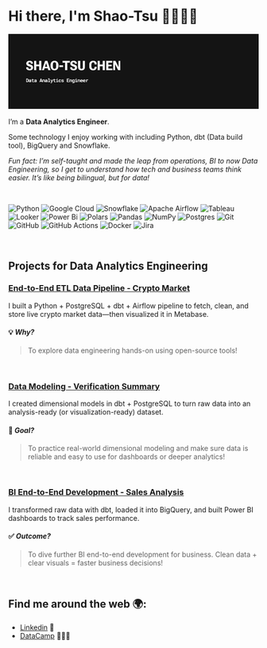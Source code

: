 # Hi there, I'm Shao-Tsu 👋👨🏻‍💻

![banner](media/banner.jpg)

I’m a **Data Analytics Engineer**. 

Some technology I enjoy working with including Python, dbt (Data build tool), BigQuery and Snowflake.

*Fun fact: I’m self-taught and made the leap from operations, BI to now Data Engineering, so I get to understand how tech and business teams think easier. It’s like being bilingual, but for data!*

<br>

![Python](https://img.shields.io/badge/python-blue?logo=python&logoColor=ffdd54)
![Google Cloud](https://img.shields.io/badge/GoogleCloud-%234285F4.svg?&logo=google-cloud&logoColor=white)
![Snowflake](https://img.shields.io/badge/snowflake-%2329B5E8.svg?&logo=snowflake&logoColor=white)
![Apache Airflow](https://img.shields.io/badge/Apache%20Airflow-017CEE?logo=Apache%20Airflow&logoColor=red) 
![Tableau](https://img.shields.io/badge/tableau-eb7e24?&logo=tableau&logoColor=orange)
![Looker](https://img.shields.io/badge/looker-%234285F4?&logo=looker&logoColor=white)
![Power Bi](https://img.shields.io/badge/power_bi-F2C811?&logo=powerbi&logoColor=black)
![Polars](https://img.shields.io/badge/polars-%23121011.svg?&logo=polars&logoColor=white)
![Pandas](https://img.shields.io/badge/pandas-%23150458.svg?&logo=pandas&logoColor=white)
![NumPy](https://img.shields.io/badge/numpy-%23013243.svg?&logo=numpy&logoColor=white)
![Postgres](https://img.shields.io/badge/postgres-%23316192.svg?logo=postgresql&logoColor=white) 
![Git](https://img.shields.io/badge/git-%23F05033.svg?&logo=git&logoColor=white)
![GitHub](https://img.shields.io/badge/github-%23121011.svg?&logo=github&logoColor=white)
![GitHub Actions](https://img.shields.io/badge/github%20actions-%23121011.svg?&logo=githubactions&logoColor=white)
![Docker](https://img.shields.io/badge/docker-%230db7ed.svg?&logo=docker&logoColor=white)
![Jira](https://img.shields.io/badge/jira-%230A0FFF.svg?&logo=jira&logoColor=white)


<br>

## Projects for Data Analytics Engineering

### [End-to-End ETL Data Pipeline - Crypto Market](https://github.com/shaotsuc/coincap-etl-data-pipeline)

I built a Python + PostgreSQL + dbt + Airflow pipeline to fetch, clean, and store live crypto market data—then visualized it in Metabase.

#### 💡 *Why?* 
> To explore data engineering hands-on using open-source tools!

<br>

### [Data Modeling - Verification Summary](https://github.com/shaotsuc/dbt-data-model-verification-summary)

I created dimensional models in dbt + PostgreSQL to turn raw data into an analysis-ready (or visualization-ready) dataset.

#### 🎯 *Goal?*

> To practice real-world dimensional modeling and make sure data is reliable and easy to use for dashboards or deeper analytics!

<br>

### [BI End-to-End Development - Sales Analysis](https://github.com/shaotsuc/bi-end-to-end-development-sales-analysis)

I transformed raw data with dbt, loaded it into BigQuery, and built Power BI dashboards to track sales performance.

#### ✅ *Outcome?* 

> To dive further BI end-to-end development for business. Clean data + clear visuals = faster business decisions!

<br>



## Find me around the web 🌍:
- [Linkedin](https://www.linkedin.com/in/shaotsuchen/) 💼
- [DataCamp](https://www.datacamp.com/portfolio/shaotsuc) 👨🏻‍💻

